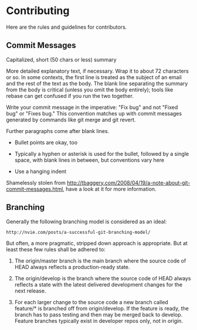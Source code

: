 # Contributing

Here are the rules and guidelines for contributors.


## Commit Messages

Capitalized, short (50 chars or less) summary

More detailed explanatory text, if necessary. Wrap it to about 72
characters or so. In some contexts, the first line is treated as the
subject of an email and the rest of the text as the body. The blank
line separating the summary from the body is critical (unless you omit
the body entirely); tools like rebase can get confused if you run the
two together.

Write your commit message in the imperative: "Fix bug" and not "Fixed bug"
or "Fixes bug." This convention matches up with commit messages generated
by commands like git merge and git revert.

Further paragraphs come after blank lines.

- Bullet points are okay, too

- Typically a hyphen or asterisk is used for the bullet, followed by a
  single space, with blank lines in between, but conventions vary here

- Use a hanging indent

Shamelessly stolen from
http://tbaggery.com/2008/04/19/a-note-about-git-commit-messages.html,
have a look at it for more information.


## Branching

Generally the following branching model is considered as an ideal:

	http://nvie.com/posts/a-successful-git-branching-model/

But often, a more pragmatic, stripped down approach is appropriate.
But at least these few rules shall be adhered to:

1. The origin/master branch is the main branch where the source code
   of HEAD always reflects a production-ready state.

2. The origin/develop is the branch where the source code of HEAD
   always reflects a state with the latest delivered development changes
   for the next release.

3. For each larger change to the source code a new branch called
   feature/* is branched off from origin/develop. If the feature is ready,
   the branch has to pass testing and then may be merged back to develop.
   Feature branches typically exist in developer repos only, not in origin.
